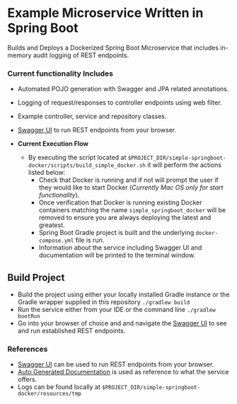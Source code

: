 # Example Microservice Written in Spring Boot
Builds and Deploys a Dockerized Spring Boot Microservice that includes in-memory audit logging of REST endpoints.

### Current functionality Includes
- Automated POJO generation with Swagger and JPA related annotations.
- Logging of request/responses to controller endpoints using web filter.
- Example controller, service and repository classes.
- [Swagger UI](http:localhost:8089/swagger-ui.html) to run REST endpoints from your browser.

- **Current Execution Flow**
  - By executing the script located at `$PROJECT_DIR/simple-springboot-docker/scripts/build_simple_docker.sh` it will perform the actions listed below:
    - Check that Docker is running and if not will prompt the user if they would like to start Docker (_Currently Mac OS only for start functionality_).
    - Once verification that Docker is running existing Docker containers matching the name `simple_springboot_docker` will be removed to ensure you are always deploying the latest and greatest.
    - Spring Boot Gradle project is built and the underlying `docker-compose.yml` file is run.
    - Information about the service including Swagger UI and documentation will be printed to the terminal window.

## Build Project
- Build the project using either your locally installed Gradle instance or the Gradle wrapper supplied in this repository `./gradlew build`
- Run the service either from your IDE or the command line `./gradlew bootRun`
- Go into your browser of choice and and navigate the [Swagger UI](http:localhost:8089/swagger-ui.html) to see and run established REST endpoints.

### References
  - [Swagger UI](http://localhost:8089/swagger-ui.html) can be used to run REST endpoints from your browser.
  - [Auto Generated Documentation](http://localhost:8089/index.html) is used as reference to what the service offers.
  - Logs can be found locally at `$PROJECT_DIR/simple-springboot-docker/resources/tmp`
